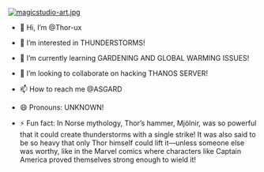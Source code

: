 [![magicstudio-art.jpg](https://i.postimg.cc/KzPpXnNX/magicstudio-art.jpg)](https://postimg.cc/LYs3Lgwv)

- 👋 Hi, I’m @Thor-ux

- 👀 I’m interested in THUNDERSTORMS! 

- 🌱 I’m currently learning GARDENING AND GLOBAL WARMING ISSUES!

- 💞️ I’m looking to collaborate on hacking THANOS SERVER!

- 📫 How to reach me @ASGARD

- 😄 Pronouns: UNKNOWN!

- ⚡ Fun fact: In Norse mythology, Thor’s hammer, Mjölnir, was so powerful that it could create thunderstorms with a single strike! It was also said to be so heavy that only Thor himself could lift it—unless someone else was worthy, like in the Marvel comics where characters like Captain America proved themselves strong enough to wield it!